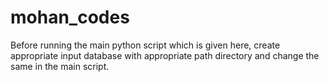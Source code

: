 # mohan_codes
Before running the main python script which is given here, create appropriate input database with appropriate path directory and change the same in the main script.
